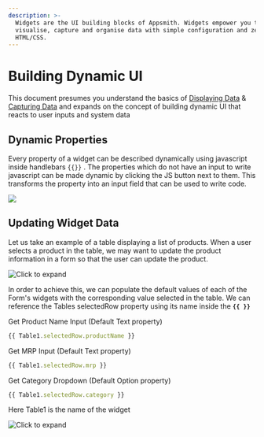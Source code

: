 ```yaml
---
description: >-
  Widgets are the UI building blocks of Appsmith. Widgets empower you to
  visualise, capture and organise data with simple configuration and zero
  HTML/CSS.
---
```


# Building Dynamic UI

This document presumes you understand the basics of [Displaying Data](../displaying-data-read/) & [Capturing Data](../capturing-data-write/) and expands on the concept of building dynamic UI that reacts to user inputs and system data

## Dynamic Properties

Every property of a widget can be described dynamically using javascript inside handlebars `{{}}` . The properties which do not have an input to write javascript can be made dynamic by clicking the JS button next to them. This transforms the property into an input field that can be used to write code.

![](../../.gitbook/assets/convert-js.gif)

## Updating Widget Data

Let us take an example of a table displaying a list of products. When a user selects a product in the table, we may want to update the product information in a form so that the user can update the product.

![Click to expand](../../.gitbook/assets/table-form.gif)

In order to achieve this, we can populate the default values of each of the Form's widgets with the corresponding value selected in the table. We can reference the Tables selectedRow property using its name inside the **`{{ }}`**

Get Product Name Input \(Default Text property\)

```javascript
{{ Table1.selectedRow.productName }}
```

Get MRP Input \(Default Text property\)

```javascript
{{ Table1.selectedRow.mrp }}
```

Get Category Dropdown \(Default Option property\)

```javascript
{{ Table1.selectedRow.category }}
```

Here Table1 is the name of the widget

![Click to expand](../../.gitbook/assets/form-table.gif)

